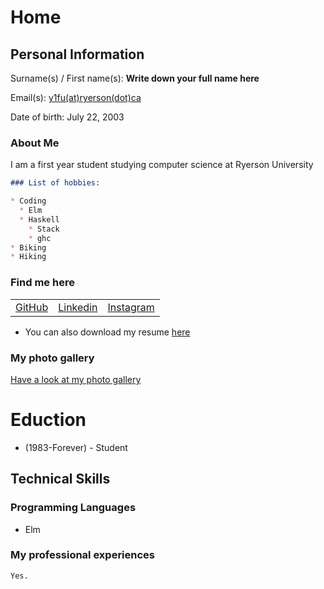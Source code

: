 # Home

<script src="https://kit.fontawesome.com/6d173168d3.js" crossorigin="anonymous"></script>

## Personal Information
Surname(s) / First name(s): **Write down your full name here**

Email(s): [y1fu(at)ryerson(dot)ca](mailto:y1fu@ryerson.ca)

Date of birth: July 22, 2003

### About Me

I am a first year student studying computer science at Ryerson University



```markdown
### List of hobbies:

* Coding
  * Elm
  * Haskell
    * Stack
    * ghc
* Biking
* Hiking
```

### Find me here

<table>
    <tr>
        <td>
            <a href="https://github.com/yFsufate" target="blank"><i class="fab fa-github fa-lg"></i> GitHub</a>
        </td>
        <td>
            <a href="https://linkedin.com/youraccount" target="blank"><i class="fab fa-linkedin fa-lg"></i> Linkedin</a>
        </td>
        <td>
            <a href="https://twitter.com/youraccount" target="blank"><i class="fab fa-instagram fa-lg"></i> Instagram</a>
        </td>
    </tr>
</table>

* <i class="fas fa-file fa-lg"></i> You can also download my resume [here](cv.pdf)

### My photo gallery

[Have a look at my photo gallery](/photo.md)

# Eduction

* (1983-Forever) - Student

## Technical Skills

### Programming Languages

* Elm

### My professional experiences

```markdown
Yes.
```
